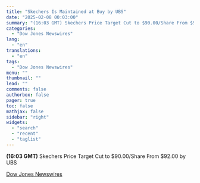 ```yaml
---
title: "Skechers Is Maintained at Buy by UBS"
date: "2025-02-08 00:03:00"
summary: "(16:03 GMT) Skechers Price Target Cut to $90.00/Share From $92.00 by UBS"
categories:
  - "Dow Jones Newswires"
lang:
  - "en"
translations:
  - "en"
tags:
  - "Dow Jones Newswires"
menu: ""
thumbnail: ""
lead: ""
comments: false
authorbox: false
pager: true
toc: false
mathjax: false
sidebar: "right"
widgets:
  - "search"
  - "recent"
  - "taglist"
---
```


**(16:03 GMT)** Skechers Price Target Cut to $90.00/Share From $92.00 by UBS

[Dow Jones Newswires](https://www.tradingview.com/news/DJN_DN20250207007883:0/)
